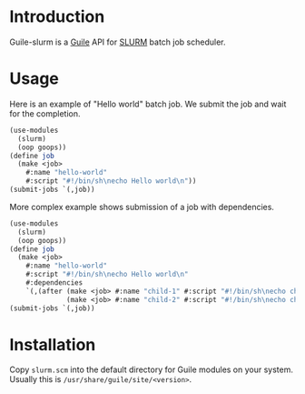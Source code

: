 # Introduction

Guile-slurm is a [Guile](https://www.gnu.org/software/guile/) API for
[SLURM](https://slurm.schedmd.com/) batch job scheduler.

# Usage

Here is an example of "Hello world" batch job.
We submit the job and wait for the completion.
```scheme
(use-modules
  (slurm)
  (oop goops))
(define job
  (make <job>
    #:name "hello-world"
    #:script "#!/bin/sh\necho Hello world\n"))
(submit-jobs `(,job))
```

More complex example shows submission of a job with dependencies.
```scheme
(use-modules
  (slurm)
  (oop goops))
(define job
  (make <job>
    #:name "hello-world"
    #:script "#!/bin/sh\necho Hello world\n"
    #:dependencies
    `(,(after (make <job> #:name "child-1" #:script "#!/bin/sh\necho child-1\n")
              (make <job> #:name "child-2" #:script "#!/bin/sh\necho child-2\n")))))
(submit-jobs `(,job))
```

# Installation

Copy `slurm.scm` into the default directory for Guile modules on your system.
Usually this is `/usr/share/guile/site/<version>`.
